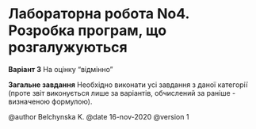 # Лабораторна робота No4. Розробка програм, що розгалужуються

**Варіант 3** 
На оцінку “відмінно” 

**Загальне завдання**
Необхідно виконати усі завдання з даної категорії (проте звіт виконується лише за варіантів, обчислений за раніше - визначеною формулою).


@author Belchynska K.
@date 16-nov-2020
@version 1
